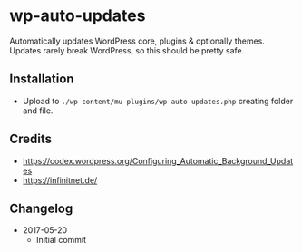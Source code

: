 # wp-auto-updates
Automatically updates WordPress core, plugins & optionally themes. Updates rarely break WordPress, so this should be pretty safe.

## Installation
- Upload to `./wp-content/mu-plugins/wp-auto-updates.php` creating folder and file.

## Credits
- https://codex.wordpress.org/Configuring_Automatic_Background_Updates
- https://infinitnet.de/

## Changelog
- 2017-05-20
  - Initial commit

